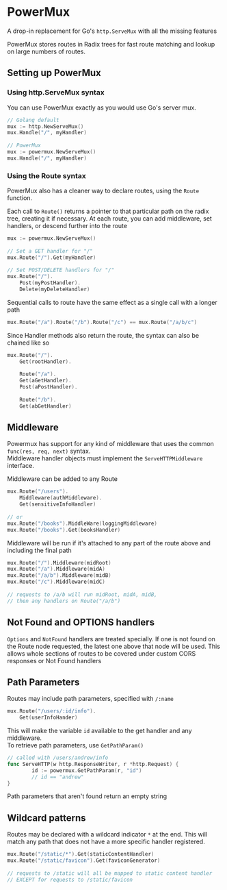 # PowerMux
A drop-in replacement for Go's `http.ServeMux` with all the missing features

PowerMux stores routes in Radix trees for fast route matching and lookup on large numbers of routes.

## Setting up PowerMux
### Using http.ServeMux syntax

You can use PowerMux exactly as you would use Go's server mux.
```go
// Golang default
mux := http.NewServeMux()
mux.Handle("/", myHandler)
  
// PowerMux
mux := powermux.NewServeMux()
mux.Handle("/", myHandler)
```

### Using the Route syntax
PowerMux also has a cleaner way to declare routes, using the `Route` function.

Each call to `Route()` returns a pointer to that particular path on the radix tree, creating it if necessary.
At each route, you can add middleware, set handlers, or descend further into the route
```go
mux := powermux.NewServeMux()
 
// Set a GET handler for "/"
mux.Route("/").Get(myHandler)
 
// Set POST/DELETE handlers for "/"
mux.Route("/").
    Post(myPostHandler).
    Delete(myDeleteHandler)
```

Sequential calls to route have the same effect as a single call with a longer path
```go
mux.Route("/a").Route("/b").Route("/c") == mux.Route("/a/b/c")
```

Since Handler methods also return the route, the syntax can also be chained like so
```go
mux.Route("/").
    Get(rootHandler).
    
    Route("/a").
    Get(aGetHandler).
    Post(aPostHandler).
    
    Route("/b").
    Get(abGetHandler)
```
## Middleware
Powermux has support for any kind of middleware that uses the common `func(res, req, next)` syntax.  
Middleware handler objects must implement the `ServeHTTPMiddleware` interface.

Middleware can be added to any Route
```go
mux.Route("/users").
    Middleware(authMiddleware).
    Get(sensitiveInfoHandler)
    
// or
mux.Route("/books").MiddleWare(loggingMiddleware)
mux.Route("/books").Get(booksHandler)
```

Middleware will be run if it's attached to any part of the route above and including the final path
```go
mux.Route("/").Middleware(midRoot)
mux.Route("/a").Middleware(midA)
mux.Route("/a/b").Middleware(midB)
mux.Route("/c").Middleware(midC)
 
// requests to /a/b will run midRoot, midA, midB, 
// then any handlers on Route("/a/b")
```

## Not Found and OPTIONS handlers
`Options` and `NotFound` handlers are treated specially. If one is not found on the Route node requested, 
the latest one above that node will be used. This allows whole sections of routes to be covered under custom CORS
responses or Not Found handlers

## Path Parameters
Routes may include path parameters, specified with `/:name`  
```go
mux.Route("/users/:id/info").
    Get(userInfoHander)
```
This will make the variable `id` available to the get handler and any middleware.  
To retrieve path parameters, use `GetPathParam()`
```go
// called with /users/andrew/info
func ServeHTTP(w http.ResponseWriter, r *http.Request) {
        id := powermux.GetPathParam(r, "id")
        // id == "andrew"
}
```

Path parameters that aren't found return an empty string

## Wildcard patterns
Routes may be declared with a wildcard indicator `*` at the end. 
This will match any path that does not have a more specific handler registered.

```go
mux.Route("/static/*").Get(staticContentHandler)
mux.Route("/static/favicon").Get(faviconGenerator)
 
// requests to /static will all be mapped to static content handler
// EXCEPT for requests to /static/favicon
```